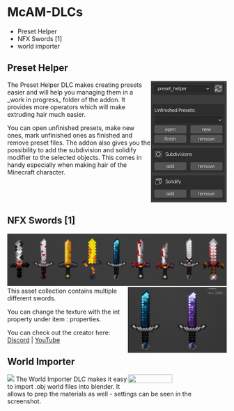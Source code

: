 # McAM-DLCs
- Preset Helper
- NFX Swords [1]
- world importer
  
## Preset Helper
<img align="right" src="./visuals/preset_helper.png">
The Preset Helper DLC makes creating presets easier and will help you managing them in a _work in progress_ folder of the addon. It provides more operators which will make extruding hair much easier.

You can open unfinished presets, make new ones, mark unfinished ones as finished and remove preset files. The addon also gives you the possibility to add the subdivision and solidify modifier to the selected objects. This comes in handy especially when making hair of the Minecraft character.
<br clear="both"/>

## NFX Swords [1]
<img src="./visuals/NFX_Swords_[1]_1.png">
<img align="right" width=45% height=45% src="./visuals/NFX_Swords_[1]_2.png">
This asset collection contains multiple different swords.

You can change the texture with the int property under item : properties.

You can check out the creator here: [Discord](https://discord.gg/Pvt2KneRNQ) | [YouTube](https://www.youtube.com/channel/UCgm0fyoER5KC8mGVjfXJWDw)

## World Importer
<img src="./visuals/world_importer_1">
<img align="right" width=45% height=45% src="./visuals/world_importer_2">
The World Importer DLC makes it easy to import .obj world files into blender. It allows to prep the materials as well - settings can be seen in the screenshot.
